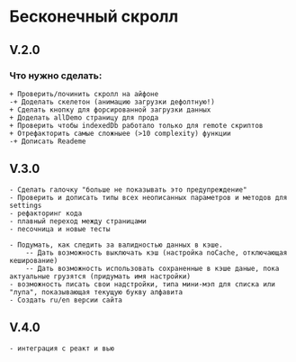 # Бесконечный скролл

## V.2.0

### Что нужно сделать:
    + Проверить/починить скролл на айфоне
    -+ Доделать скелетон (анимацию загрузки дефолтную!)
    + Сделать кнопку для форсированной загрузки данных 
    + Доделать allDemo страницу для прода
    + Проверить чтобы indexedDb работало только для remote скриптов
    + Отрефакторить самые сложныее (>10 complexity) функции
    -+ Дописать Reademe

## V.3.0
    - Сделать галочку "больше не показывать это предупреждение"
    - Проверить и дописать типы всех неописанных параметров и методов для settings
    - рефакторинг кода
    - плавный переход между страницами
    - песочница и новые тесты

    - Подумать, как следить за валидностью данных в кэше. 
        -- Дать возможность выключать кэш (настройка noCache, отключающая кеширование)
        -- Дать возможность использовать сохраненные в кэше даные, пока актуальные грузятся (придумать имя настройки)
    - возможность писать свои надстройки, типа мини-мэп для списка или "лупа", показывающая текущую букву алфавита
    - Создать ru/en версии сайта


## V.4.0
    - интеграция с реакт и вью

